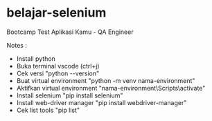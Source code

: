 # belajar-selenium
Bootcamp Test Aplikasi Kamu - QA Engineer

Notes : 
- Install python
- Buka terminal vscode (ctrl+j)
- Cek versi "python --version"
- Buat virtual environment "python -m venv nama-environment"
- Aktifkan virtual environment "nama-environment\Scripts\activate"
- Install selenium "pip install selenium"
- Install web-driver manager "pip install webdriver-manager"
- Cek list tools "pip list"
